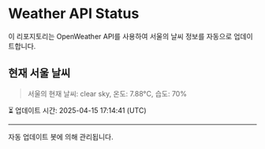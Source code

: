 
# Weather API Status

이 리포지토리는 OpenWeather API를 사용하여 서울의 날씨 정보를 자동으로 업데이트합니다.

## 현재 서울 날씨
> 서울의 현재 날씨: clear sky, 온도: 7.88°C, 습도: 70%

⏳ 업데이트 시간: 2025-04-15 17:14:41 (UTC)

---
자동 업데이트 봇에 의해 관리됩니다.
